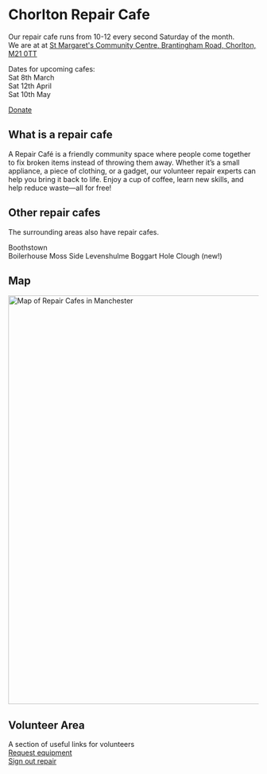 # Chorlton Repair Cafe 

Our repair cafe runs from 10-12 every second Saturday of the month.  
We are at at [St Margaret's Community Centre, Brantingham Road, Chorlton, M21 0TT](https://maps.app.goo.gl/MsfsG1fik2Hui1vv7)

Dates for upcoming cafes:  
Sat 8th March  
Sat 12th April  
Sat 10th May  

[Donate](https://paymentrequest.natwestpayit.com/reusable-links/79608064-8a6c-4b47-a53e-e59e9ba4d0a2)  

## What is a repair cafe
A Repair Café is a friendly community space where people come together to fix broken items instead of throwing them away. Whether it’s a small appliance, a piece of clothing, or a gadget, our volunteer repair experts can help you bring it back to life. Enjoy a cup of coffee, learn new skills, and help reduce waste—all for free!

## Other repair cafes
The surrounding areas also have repair cafes.

Boothstown  
Boilerhouse Moss Side
Levenshulme
Boggart Hole Clough (new!)

## Map
<a href="https://www.google.com/maps/d/u/0/edit?mid=12UsCec4ZaCXUas9fgQi5iMCyHrTSIdk&usp=sharing"><img width="822" alt="Map of Repair Cafes in Manchester" src="https://github.com/user-attachments/assets/d184f2ce-cdbe-405c-ba17-60fe625322dd"/></a>

## Volunteer Area
A section of useful links for volunteers  
[Request equipment](https://docs.google.com/forms/d/e/1FAIpQLSf2jHupj9Mkbn7sAeEWeVpSFq8k2gEWA8VpugQOtgPU2unvUA/viewform?usp=dialog)  
[Sign out repair](https://docs.google.com/forms/d/e/1FAIpQLSdtTokbJxfZ_nQXuE32kcNeX8_-BXOmixyYRvb2rqa4V6uxtg/viewform?usp=dialog)  
